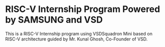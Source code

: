# RISC-V Internship Program Powered by SAMSUNG and VSD 
This is a RISC-V Internship program using VSDSquadron Mini based on RISC-V architecture guided by Mr. Kunal Ghosh, Co-Founder of VSD.


